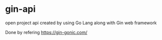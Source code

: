 # gin-api
open project api created by using Go Lang along with Gin web framework


Done by refering https://gin-gonic.com/
